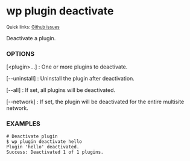 # wp plugin deactivate

<small>Quick links: <a href="https://github.com/issues?q=is%3Aopen+label%3Acommand%3Aplugin-deactivate+sort%3Aupdated-desc+org%3Awp-cli">Github issues</a></small>

Deactivate a plugin.

### OPTIONS

[&lt;plugin&gt;...]
: One or more plugins to deactivate.

[\--uninstall]
: Uninstall the plugin after deactivation.

[\--all]
: If set, all plugins will be deactivated.

[\--network]
: If set, the plugin will be deactivated for the entire multisite network.

### EXAMPLES

    # Deactivate plugin
    $ wp plugin deactivate hello
    Plugin 'hello' deactivated.
    Success: Deactivated 1 of 1 plugins.


